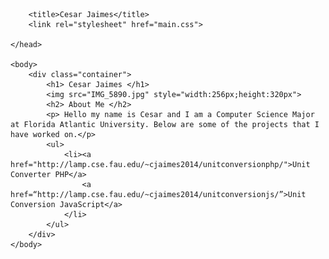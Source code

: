 <html>
    <head>
        <meta lang="en-US">
        <meta charset="utf-8">
        <meta name="viewport" content="width=device.width initial-scale=1">
    
        <title>Cesar Jaimes</title>
        <link rel="stylesheet" href="main.css">
        
    </head>

    <body>
        <div class="container">
            <h1> Cesar Jaimes </h1>
            <img src="IMG_5890.jpg" style="width:256px;height:320px">
            <h2> About Me </h2>
            <p> Hello my name is Cesar and I am a Computer Science Major at Florida Atlantic University. Below are some of the projects that I have worked on.</p>
            <ul>
                <li><a href="http://lamp.cse.fau.edu/~cjaimes2014/unitconversionphp/">Unit Converter PHP</a>
                    <a href=“http://lamp.cse.fau.edu/~cjaimes2014/unitconversionjs/”>Unit Conversion JavaScript</a>
                </li>
            </ul>
        </div>
    </body>
</html>
